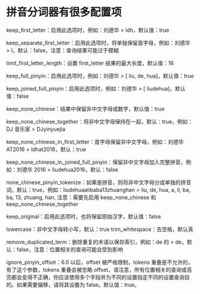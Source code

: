 # 拼音分词器有很多配置项

keep_first_letter：启用此选项时，例如：刘德华 > ldh，默认值：true

keep_separate_first_letter：启用此选项时，将单独保留首字母，例如：刘德华 > l，默认：false，注意：查询结果可能过于模糊

limit_first_letter_length：设置 first_letter 结果的最大长度，默认值：16

keep_full_pinyin：启用此选项时，例如：刘德华 > [ liu, de, hua]，默认值：true

keep_joined_full_pinyin：启用此选项时，例如：刘德华 > [ liudehua]，默认值：false

keep_none_chinese：结果中保留非中文字母或数字，默认值：true

keep_none_chinese_together：将非中文字母保持在一起，默认：true，例如：DJ 音乐家 > DJyinyuejia

keep_none_chinese_in_first_letter：首字母保留非中文字母，例如：刘德华 AT2016 > ldhat2016，默认：true

keep_none_chinese_in_joined_full_pinyin：保留非中文字母加入完整拼音，例如：刘德华 2016 > liudehua2016，默认：false

none_chinese_pinyin_tokenize：如果是拼音，则将非中文字母分成单独的拼音词，默认：true，例如：liudehuaalibaba13zhuanghan > liu, de, hua, a, li, ba, ba, 13, zhuang, han, 注意：需要先启用 keep_none_chinese 和 keep_none_chinese_together

keep_original：启用此选项时，也将保留原始汉字，默认值：false

lowercase：非中文字母转小写，默认：true
trim_whitespace：去空格，默认真

remove_duplicated_term：删除重复的术语以保存索引，例如：de 的 > de，默认：false，注意：位置相关的查询可能会受到影响

ignore_pinyin_offset：6.0 以后，offset 被严格限制，tokens 重叠是不允许的，有了这个参数，tokens 重叠会被忽略 offset，请注意，所有位置相关的查询或高亮都会变得不正确，你应该使用多个字段并为不同的设置指定不同的设置查询目的。如果需要偏移，请将其设置为 false。默认值：true。

